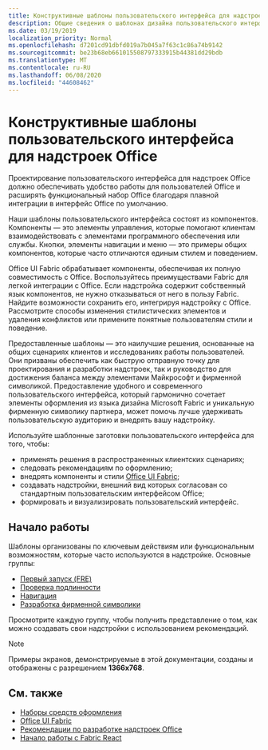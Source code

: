 ```yaml
---
title: Конструктивные шаблоны пользовательского интерфейса для надстроек Office
description: Общие сведения о шаблонах дизайна пользовательского интерфейса для надстроек Office, в том числе шаблоны для навигации, проверки подлинности, первого запуска и фирменной символики.
ms.date: 03/19/2019
localization_priority: Normal
ms.openlocfilehash: d7201cd91dbfd019a7b045a7f63c1c86a74b9142
ms.sourcegitcommit: be23b68eb661015508797333915b44381dd29bdb
ms.translationtype: MT
ms.contentlocale: ru-RU
ms.lasthandoff: 06/08/2020
ms.locfileid: "44608462"
---
```

# <a name="ux-design-patterns-for-office-add-ins"></a>Конструктивные шаблоны пользовательского интерфейса для надстроек Office

Проектирование пользовательского интерфейса для надстроек Office должно обеспечивать удобство работы для пользователей Office и расширять функциональный набор Office благодаря плавной интеграции в интерфейс Office по умолчанию.  

Наши шаблоны пользовательского интерфейса состоят из компонентов. Компоненты — это элементы управления, которые помогают клиентам взаимодействовать с элементами программного обеспечения или службы. Кнопки, элементы навигации и меню — это примеры общих компонентов, которые часто отличаются единым стилем и поведением.

Office UI Fabric обрабатывает компоненты, обеспечивая их полную совместимость с Office. Воспользуйтесь преимуществами Fabric для легкой интеграции с Office. Если надстройка содержит собственный язык компонентов, не нужно отказываться от него в пользу Fabric. Найдите возможности сохранить его, интегрируя надстройку с Office. Рассмотрите способы изменения стилистических элементов и удаления конфликтов или примените понятные пользователям стили и поведение.

Предоставленные шаблоны — это наилучшие решения, основанные на общих сценариях клиентов и исследованиях работы пользователей. Они призваны обеспечить как быструю отправную точку для проектирования и разработки надстроек, так и руководство для достижения баланса между элементами Майкрософт и фирменной символикой. Предоставление удобного и современного пользовательского интерфейса, который гармонично сочетает элементы оформления из языка дизайна Microsoft Fabric и уникальную фирменную символику партнера, может помочь лучше удерживать пользовательскую аудиторию и внедрять вашу надстройку.

Используйте шаблонные заготовки пользовательского интерфейса для того, чтобы:

* применять решения в распространенных клиентских сценариях;
* следовать рекомендациям по оформлению;
* внедрять компоненты и стили [Office UI Fabric](https://developer.microsoft.com/fabric#/get-started);
* создавать надстройки, внешний вид которых согласован со стандартным пользовательским интерфейсом Office;
* формировать и визуализировать пользовательский интерфейс.

## <a name="getting-started"></a>Начало работы

Шаблоны организованы по ключевым действиям или функциональным возможностям, которые часто используются в надстройке. Основные группы:

* [Первый запуск (FRE)](../design/first-run-experience-patterns.md)
* [Проверка подлинности](../design/authentication-patterns.md)
* [Навигация](../design/navigation-patterns.md)
* [Разработка фирменной символики](../design/branding-patterns.md)

Просмотрите каждую группу, чтобы получить представление о том, как можно создавать свои надстройки с использованием рекомендаций.

> [!NOTE]
> Примеры экранов, демонстрируемые в этой документации, созданы и отображены с разрешением **1366x768**.

## <a name="see-also"></a>См. также

* [Наборы средств оформления](design-toolkits.md)
* [Office UI Fabric](https://developer.microsoft.com/fabric)
* [Рекомендации по разработке надстроек Office](../concepts/add-in-development-best-practices.md)
* [Начало работы с Fabric React](../design/using-office-ui-fabric-react.md)
